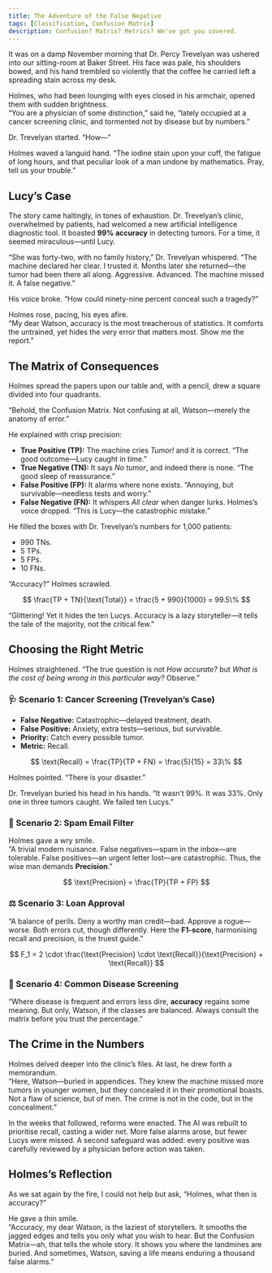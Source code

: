 ```yaml
---
title: The Adventure of the False Negative 
tags: [Classification, Confusion Matrix]
description: Confusion? Matrix? Metrics? We've got you covered.
---
```


It was on a damp November morning that Dr. Percy Trevelyan was ushered into our sitting-room at Baker Street. His face was pale, his shoulders bowed, and his hand trembled so violently that the coffee he carried left a spreading stain across my desk.  

Holmes, who had been lounging with eyes closed in his armchair, opened them with sudden brightness.  
“You are a physician of some distinction,” said he, “lately occupied at a cancer screening clinic, and tormented not by disease but by numbers.”  

Dr. Trevelyan started. “How—”  

Holmes waved a languid hand. “The iodine stain upon your cuff, the fatigue of long hours, and that peculiar look of a man undone by mathematics. Pray, tell us your trouble.”  


## Lucy’s Case  

The story came haltingly, in tones of exhaustion. Dr. Trevelyan’s clinic, overwhelmed by patients, had welcomed a new artificial intelligence diagnostic tool. It boasted **99% accuracy** in detecting tumors. For a time, it seemed miraculous—until Lucy.  

“She was forty-two, with no family history,” Dr. Trevelyan whispered. “The machine declared her clear. I trusted it. Months later she returned—the tumor had been there all along. Aggressive. Advanced. The machine missed it. A false negative.”  

His voice broke. “How could ninety-nine percent conceal such a tragedy?”  

Holmes rose, pacing, his eyes afire.  
“My dear Watson, accuracy is the most treacherous of statistics. It comforts the untrained, yet hides the very error that matters most. Show me the report.”  


## The Matrix of Consequences  

Holmes spread the papers upon our table and, with a pencil, drew a square divided into four quadrants.  

“Behold, the Confusion Matrix. Not confusing at all, Watson—merely the anatomy of error.”  

He explained with crisp precision:  

- **True Positive (TP):** The machine cries *Tumor!* and it is correct. “The good outcome—Lucy caught in time.”  
- **True Negative (TN):** It says *No tumor*, and indeed there is none. “The good sleep of reassurance.”  
- **False Positive (FP):** It alarms where none exists. “Annoying, but survivable—needless tests and worry.”  
- **False Negative (FN):** It whispers *All clear* when danger lurks. Holmes’s voice dropped. “This is Lucy—the catastrophic mistake.”  

He filled the boxes with Dr. Trevelyan’s numbers for 1,000 patients:  

- 990 TNs.  
- 5 TPs.  
- 5 FPs.  
- 10 FNs.  

“Accuracy?” Holmes scrawled.  


$$
\frac{TP + TN}{\text{Total}} = \frac{5 + 990}{1000} = 99.5\%
$$




“Glittering! Yet it hides the ten Lucys. Accuracy is a lazy storyteller—it tells the tale of the majority, not the critical few.”    


## Choosing the Right Metric  

Holmes straightened. “The true question is not *How accurate?* but *What is the cost of being wrong in this particular way?* Observe.”  

### 🩺 Scenario 1: Cancer Screening (Trevelyan’s Case)  
- **False Negative:** Catastrophic—delayed treatment, death.  
- **False Positive:** Anxiety, extra tests—serious, but survivable.  
- **Priority:** Catch every possible tumor.  
- **Metric:** Recall.  


$$
\text{Recall} = \frac{TP}{TP + FN} = \frac{5}{15} = 33\%
$$



Holmes pointed. “There is your disaster.”  

Dr. Trevelyan buried his head in his hands. “It wasn’t 99%. It was 33%. Only one in three tumors caught. We failed ten Lucys.”


### 📧 Scenario 2: Spam Email Filter  
Holmes gave a wry smile.  
“A trivial modern nuisance. False negatives—spam in the inbox—are tolerable. False positives—an urgent letter lost—are catastrophic. Thus, the wise man demands **Precision**.”

$$
\text{Precision} = \frac{TP}{TP + FP}
$$
 


### ⚖️ Scenario 3: Loan Approval  

“A balance of perils. Deny a worthy man credit—bad. Approve a rogue—worse. Both errors cut, though differently. Here the **F1-score**, harmonising recall and precision, is the truest guide.”

$$
F_1 = 2 \cdot \frac{\text{Precision} \cdot \text{Recall}}{\text{Precision} + \text{Recall}}
$$



### 🤒 Scenario 4: Common Disease Screening  

“Where disease is frequent and errors less dire, **accuracy** regains some meaning. But only, Watson, if the classes are balanced. Always consult the matrix before you trust the percentage.”  


## The Crime in the Numbers  

Holmes delved deeper into the clinic’s files. At last, he drew forth a memorandum.  
“Here, Watson—buried in appendices. They knew the machine missed more tumors in younger women, but they concealed it in their promotional boasts. Not a flaw of science, but of men. The crime is not in the code, but in the concealment.”  

In the weeks that followed, reforms were enacted. The AI was rebuilt to prioritise recall, casting a wider net. More false alarms arose, but fewer Lucys were missed. A second safeguard was added: every positive was carefully reviewed by a physician before action was taken.  


## Holmes’s Reflection  

As we sat again by the fire, I could not help but ask, “Holmes, what then is accuracy?”  

He gave a thin smile.  
“Accuracy, my dear Watson, is the laziest of storytellers. It smooths the jagged edges and tells you only what you wish to hear. But the Confusion Matrix—ah, that tells the whole story. It shows you where the landmines are buried. And sometimes, Watson, saving a life means enduring a thousand false alarms.”  
